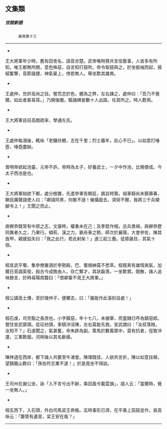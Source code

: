 

## 文集類

##### 世說新語
　　　`豪爽第十三`

* * *

*
王大將軍年少時，舊有田舍名，語音亦楚。武帝喚時賢共言伎藝事，人皆多有所知，唯王都無所關，意色殊惡，自言知打鼓吹。帝令取鼓與之，於坐振袖而起，揚槌奮擊，音節諧捷，神氣豪上，傍若無人。舉坐歎其雄爽。

*
王處仲，世許高尚之目。嘗荒恣於色，體為之弊，左右諫之，處仲曰：「吾乃不覺爾。如此者甚易耳。」乃開後閣，驅諸婢妾數十人出路，任其所之。時人歎焉。

*
王大將軍自目高朗疏率，學通左氏。

*
王處仲每酒後，輒咏「老驥伏櫪，志在千里；烈士暮年，壯心不已」。以如意打唾壺，唾壺盡缺。

*
晉明帝欲起池臺，元帝不許。帝時為太子，好養武士，一夕中作池，比曉便成。今太子西池是也。

*
王大將軍始欲下都，處分樹置，先遣參軍告朝廷，諷旨時賢。祖車騎尚未鎮壽春，瞋目厲聲語使人曰：「卿語阿黑，何敢不遜！催攝面去，須臾不爾，我將三千兵槊腳令上！」王聞之而止。

*
庾稺恭既常有中原之志，文康時，權重未在己；及季堅作相，忌兵畏禍，與稺恭歷同異者久之，乃果行。傾荊、漢之力，窮舟車之勢，師次於襄陽，大會參佐，陳其旌甲，親援弧矢曰：「我之此行，若此射矣！」遂三起三疊。徒眾屬目，其氣十倍。

*
桓宣武平蜀，集參僚置酒於李勢殿，巴、蜀搢紳莫不悉萃。桓既素有雄情爽氣，加爾日音調英發，敍古今成敗由人，存亡繫才，其狀磊落，一坐歎賞。既散，諸人追味餘言，於時尋陽周馥曰：「恨卿輩不見王大將軍。」

*
桓公讀高士傳，至於陵仲子，便擲去，曰：「誰能作此溪刻自處！」

*
桓石虔，司空豁之長庶也，小字鎮惡，年十七八，未被舉，而童隸已呼為鎮惡郎。嘗住宣武齋頭。從征枋頭，車騎沖沒陳，左右莫能先救。宣武謂曰：「汝叔落賊，汝知不？」石虔聞之，氣甚奮，命朱辟為副，策馬於數萬眾中，莫有抗者，徑致沖還，三軍歎服。河朔後以其名斷瘧。

*
陳林道在西岸，都下諸人共要至牛渚會。陳理既佳，人欲共言折，陳以如意拄頰，望鷄籠山歎曰：「孫伯符志業不遂！」於是竟坐不得談。

*
王司州在謝公坐，詠「入不言兮出不辭，乘回風兮載雲旗」，語人云：「當爾時，覺一坐無人。」

*
桓玄西下，入石頭，外白司馬梁王奔叛。玄時事形已濟，在平乘上笳鼓並作，直高咏云：「簫管有遺音，梁王安在哉？」

* * *

